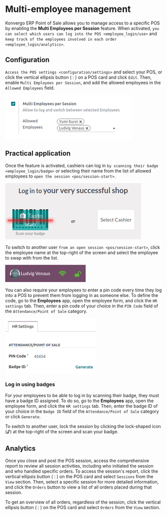 # Multi-employee management

Konvergo ERP Point of Sale allows you to manage access to a specific POS by
enabling the **Multi Employees per Session** feature. When activated,
`you can select which users can log into the POS
<employee_login/use>` and
`keep track of the employees involved in each order
<employee_login/analytics>`.

## Configuration

`Access the POS settings <configuration/settings>` and select your POS,
or click the vertical ellipsis button (`⋮`) on a POS card and click
`Edit`. Then, enable `Multi Employees per Session`, and add the allowed
employees in the `Allowed
Employees` field.

![setting to enable multiple cashiers in POS](employee_login/setting.png)

## Practical application

Once the feature is activated, cashiers can log in
`by scanning their badge
<employee_login/badge>` or selecting their name from the list of allowed
employees to `open the
session <pos/session-start>`.

![window to open a session when the multiple cashiers feature is enabled](employee_login/open-session.png)

To switch to another user `from an open session <pos/session-start>`,
click the employee name at the top-right of the screen and select the
employee to swap with from the list.

![button to switch from one cashier to another.](employee_login/switch-user.png)

You can also require your employees to enter a pin code every time they
log into a POS to prevent them from logging in as someone else. To
define the code, go to the **Employees** app, open the employee form,
and click the `HR settings` tab. Then, enter a pin code of your choice
in the `PIN Code` field of the `Attendance/Point of Sale` category.

![setting on the employee form to assign a badge ID and a PIN code.](employee_login/pin-and-badgeid.png)

### Log in using badges

For your employees to be able to log in by scanning their badge, they
must have a badge ID assigned. To do so, go to the **Employees** app,
open the employee form, and click the `HR settings` tab. Then, enter the
badge ID of your choice in the `Badge ID` field of the
`Attendance/Point of Sale` category or click `Generate`.

To switch to another user, lock the session by clicking the lock-shaped
icon (`🔓`) at the top-right of the screen and scan your badge.

## Analytics

Once you close and post the POS session, access the comprehensive report
to review all session activities, including who initiated the session
and who handled specific orders. To access the session's report, click
the vertical ellipsis button (`⋮`) on the POS card and select `Sessions`
from the `View` section. Then, select a specific session for more
detailed information, and click the `Orders` button to view a list of
all orders placed during that session.

To get an overview of all orders, regardless of the session, click the
vertical ellipsis button (`⋮`) on the POS card and select `Orders` from
the `View` section.
